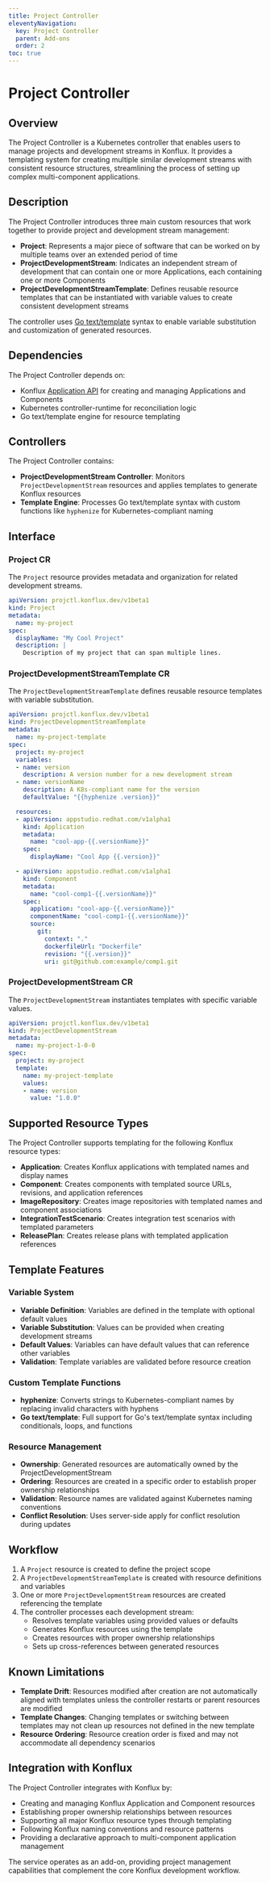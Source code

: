 ```yaml
---
title: Project Controller
eleventyNavigation:
  key: Project Controller
  parent: Add-ons
  order: 2
toc: true
---
```


# Project Controller

## Overview

The Project Controller is a Kubernetes controller that enables users to manage projects and development streams in Konflux. It provides a templating system for creating multiple similar development streams with consistent resource structures, streamlining the process of setting up complex multi-component applications.

## Description

The Project Controller introduces three main custom resources that work together to provide project and development stream management:

- **Project**: Represents a major piece of software that can be worked on by multiple teams over an extended period of time
- **ProjectDevelopmentStream**: Indicates an independent stream of development that can contain one or more Applications, each containing one or more Components
- **ProjectDevelopmentStreamTemplate**: Defines reusable resource templates that can be instantiated with variable values to create consistent development streams

The controller uses [Go text/template](https://pkg.go.dev/text/template) syntax to enable variable substitution and customization of generated resources.

## Dependencies

The Project Controller depends on:
- Konflux [Application API](https://konflux-ci.dev/docs/reference/kube-apis/application-api/) for creating and managing Applications and Components
- Kubernetes controller-runtime for reconciliation logic
- Go text/template engine for resource templating

## Controllers

The Project Controller contains:

- **ProjectDevelopmentStream Controller**: Monitors `ProjectDevelopmentStream` resources and applies templates to generate Konflux resources
- **Template Engine**: Processes Go text/template syntax with custom functions like `hyphenize` for Kubernetes-compliant naming

## Interface

### Project CR

The `Project` resource provides metadata and organization for related development streams.

```yaml
apiVersion: projctl.konflux.dev/v1beta1
kind: Project
metadata:
  name: my-project
spec:
  displayName: "My Cool Project"
  description: |
    Description of my project that can span multiple lines.
```

### ProjectDevelopmentStreamTemplate CR

The `ProjectDevelopmentStreamTemplate` defines reusable resource templates with variable substitution.

```yaml
apiVersion: projctl.konflux.dev/v1beta1
kind: ProjectDevelopmentStreamTemplate
metadata:
  name: my-project-template
spec:
  project: my-project
  variables:
  - name: version
    description: A version number for a new development stream
  - name: versionName
    description: A K8s-compliant name for the version
    defaultValue: "{{hyphenize .version}}"

  resources:
  - apiVersion: appstudio.redhat.com/v1alpha1
    kind: Application
    metadata:
      name: "cool-app-{{.versionName}}"
    spec:
      displayName: "Cool App {{.version}}"

  - apiVersion: appstudio.redhat.com/v1alpha1
    kind: Component
    metadata:
      name: "cool-comp1-{{.versionName}}"
    spec:
      application: "cool-app-{{.versionName}}"
      componentName: "cool-comp1-{{.versionName}}"
      source:
        git:
          context: "."
          dockerfileUrl: "Dockerfile"
          revision: "{{.version}}"
          uri: git@github.com:example/comp1.git
```

### ProjectDevelopmentStream CR

The `ProjectDevelopmentStream` instantiates templates with specific variable values.

```yaml
apiVersion: projctl.konflux.dev/v1beta1
kind: ProjectDevelopmentStream
metadata:
  name: my-project-1-0-0
spec:
  project: my-project
  template:
    name: my-project-template
    values:
    - name: version
      value: "1.0.0"
```

## Supported Resource Types

The Project Controller supports templating for the following Konflux resource types:

- **Application**: Creates Konflux applications with templated names and display names
- **Component**: Creates components with templated source URLs, revisions, and application references
- **ImageRepository**: Creates image repositories with templated names and component associations
- **IntegrationTestScenario**: Creates integration test scenarios with templated parameters
- **ReleasePlan**: Creates release plans with templated application references

## Template Features

### Variable System

- **Variable Definition**: Variables are defined in the template with optional default values
- **Variable Substitution**: Values can be provided when creating development streams
- **Default Values**: Variables can have default values that can reference other variables
- **Validation**: Template variables are validated before resource creation

### Custom Template Functions

- **hyphenize**: Converts strings to Kubernetes-compliant names by replacing invalid characters with hyphens
- **Go text/template**: Full support for Go's text/template syntax including conditionals, loops, and functions

### Resource Management

- **Ownership**: Generated resources are automatically owned by the ProjectDevelopmentStream
- **Ordering**: Resources are created in a specific order to establish proper ownership relationships
- **Validation**: Resource names are validated against Kubernetes naming conventions
- **Conflict Resolution**: Uses server-side apply for conflict resolution during updates

## Workflow

1. A `Project` resource is created to define the project scope
2. A `ProjectDevelopmentStreamTemplate` is created with resource definitions and variables
3. One or more `ProjectDevelopmentStream` resources are created referencing the template
4. The controller processes each development stream:
   - Resolves template variables using provided values or defaults
   - Generates Konflux resources using the template
   - Creates resources with proper ownership relationships
   - Sets up cross-references between generated resources

## Known Limitations

- **Template Drift**: Resources modified after creation are not automatically aligned with templates unless the controller restarts or parent resources are modified
- **Template Changes**: Changing templates or switching between templates may not clean up resources not defined in the new template
- **Resource Ordering**: Resource creation order is fixed and may not accommodate all dependency scenarios

## Integration with Konflux

The Project Controller integrates with Konflux by:

- Creating and managing Konflux Application and Component resources
- Establishing proper ownership relationships between resources
- Supporting all major Konflux resource types through templating
- Following Konflux naming conventions and resource patterns
- Providing a declarative approach to multi-component application management

The service operates as an add-on, providing project management capabilities that complement the core Konflux development workflow.
